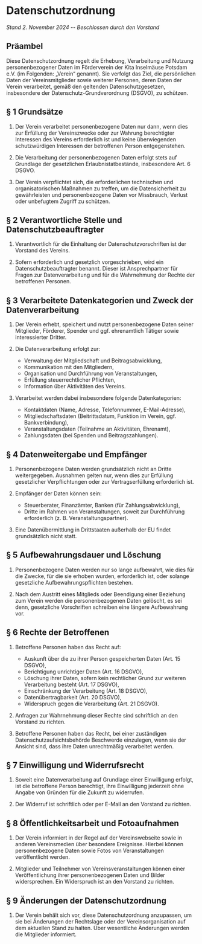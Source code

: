 # Datenschutzordnung

_Stand 2. November 2024_ -- _Beschlossen durch den Vorstand_

## Präambel

Diese Datenschutzordnung regelt die Erhebung, Verarbeitung und Nutzung personenbezogener Daten im Förderverein der Kita Inselmäuse Potsdam e.V. (im Folgenden: „Verein“ genannt). Sie verfolgt das Ziel, die persönlichen Daten der Vereinsmitglieder sowie weiterer Personen, deren Daten der Verein verarbeitet, gemäß den geltenden Datenschutzgesetzen, insbesondere der Datenschutz-Grundverordnung (DSGVO), zu schützen.

## § 1 Grundsätze

1. Der Verein verarbeitet personenbezogene Daten nur dann, wenn dies zur Erfüllung der Vereinszwecke oder zur Wahrung berechtigter Interessen des Vereins erforderlich ist und keine überwiegenden schutzwürdigen Interessen der betroffenen Person entgegenstehen.

2. Die Verarbeitung der personenbezogenen Daten erfolgt stets auf Grundlage der gesetzlichen Erlaubnistatbestände, insbesondere Art. 6 DSGVO.

3. Der Verein verpflichtet sich, die erforderlichen technischen und organisatorischen Maßnahmen zu treffen, um die Datensicherheit zu gewährleisten und personenbezogene Daten vor Missbrauch, Verlust oder unbefugtem Zugriff zu schützen.

## § 2 Verantwortliche Stelle und Datenschutzbeauftragter

1. Verantwortlich für die Einhaltung der Datenschutzvorschriften ist der Vorstand des Vereins.

2. Sofern erforderlich und gesetzlich vorgeschrieben, wird ein Datenschutzbeauftragter benannt. Dieser ist Ansprechpartner für Fragen zur Datenverarbeitung und für die Wahrnehmung der Rechte der betroffenen Personen.

## § 3 Verarbeitete Datenkategorien und Zweck der Datenverarbeitung

1. Der Verein erhebt, speichert und nutzt personenbezogene Daten seiner Mitglieder, Förderer, Spender und ggf. ehrenamtlich Tätiger sowie interessierter Dritter.

2. Die Datenverarbeitung erfolgt zur:

   - Verwaltung der Mitgliedschaft und Beitragsabwicklung,
   - Kommunikation mit den Mitgliedern,
   - Organisation und Durchführung von Veranstaltungen,
   - Erfüllung steuerrechtlicher Pflichten,
   - Information über Aktivitäten des Vereins.

3. Verarbeitet werden dabei insbesondere folgende Datenkategorien:

   - Kontaktdaten (Name, Adresse, Telefonnummer, E-Mail-Adresse),
   - Mitgliedschaftsdaten (Beitrittsdatum, Funktion im Verein, ggf. Bankverbindung),
   - Veranstaltungsdaten (Teilnahme an Aktivitäten, Ehrenamt),
   - Zahlungsdaten (bei Spenden und Beitragszahlungen).

## § 4 Datenweitergabe und Empfänger

1. Personenbezogene Daten werden grundsätzlich nicht an Dritte weitergegeben. Ausnahmen gelten nur, wenn dies zur Erfüllung gesetzlicher Verpflichtungen oder zur Vertragserfüllung erforderlich ist.

2. Empfänger der Daten können sein:

   - Steuerberater, Finanzämter, Banken (für Zahlungsabwicklung),
   - Dritte im Rahmen von Veranstaltungen, soweit zur Durchführung erforderlich (z. B. Veranstaltungspartner).

3. Eine Datenübermittlung in Drittstaaten außerhalb der EU findet grundsätzlich nicht statt.

## § 5 Aufbewahrungsdauer und Löschung

1. Personenbezogene Daten werden nur so lange aufbewahrt, wie dies für die Zwecke, für die sie erhoben wurden, erforderlich ist, oder solange gesetzliche Aufbewahrungspflichten bestehen.

2. Nach dem Austritt eines Mitglieds oder Beendigung einer Beziehung zum Verein werden die personenbezogenen Daten gelöscht, es sei denn, gesetzliche Vorschriften schreiben eine längere Aufbewahrung vor.

## § 6 Rechte der Betroffenen

1. Betroffene Personen haben das Recht auf:

   - Auskunft über die zu ihrer Person gespeicherten Daten (Art. 15 DSGVO),
   - Berichtigung unrichtiger Daten (Art. 16 DSGVO),
   - Löschung ihrer Daten, sofern kein rechtlicher Grund zur weiteren Verarbeitung besteht (Art. 17 DSGVO),
   - Einschränkung der Verarbeitung (Art. 18 DSGVO),
   - Datenübertragbarkeit (Art. 20 DSGVO),
   - Widerspruch gegen die Verarbeitung (Art. 21 DSGVO).

2. Anfragen zur Wahrnehmung dieser Rechte sind schriftlich an den Vorstand zu richten.

3. Betroffene Personen haben das Recht, bei einer zuständigen Datenschutzaufsichtsbehörde Beschwerde einzulegen, wenn sie der Ansicht sind, dass ihre Daten unrechtmäßig verarbeitet werden.

## § 7 Einwilligung und Widerrufsrecht

1. Soweit eine Datenverarbeitung auf Grundlage einer Einwilligung erfolgt, ist die betroffene Person berechtigt, ihre Einwilligung jederzeit ohne Angabe von Gründen für die Zukunft zu widerrufen.

2. Der Widerruf ist schriftlich oder per E-Mail an den Vorstand zu richten.

## § 8 Öffentlichkeitsarbeit und Fotoaufnahmen

1. Der Verein informiert in der Regel auf der Vereinswebseite sowie in anderen Vereinsmedien über besondere Ereignisse. Hierbei können personenbezogene Daten sowie Fotos von Veranstaltungen veröffentlicht werden.

2. Mitglieder und Teilnehmer von Vereinsveranstaltungen können einer Veröffentlichung ihrer personenbezogenen Daten und Bilder widersprechen. Ein Widerspruch ist an den Vorstand zu richten.

## § 9 Änderungen der Datenschutzordnung

1. Der Verein behält sich vor, diese Datenschutzordnung anzupassen, um sie bei Änderungen der Rechtslage oder der Vereinsorganisation auf dem aktuellen Stand zu halten. Über wesentliche Änderungen werden die Mitglieder informiert.
